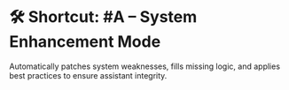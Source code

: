 # 🛠 Shortcut: #A – System Enhancement Mode

Automatically patches system weaknesses, fills missing logic, and applies best practices to ensure assistant integrity.